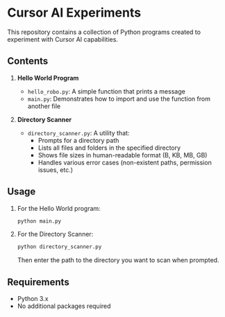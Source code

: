 # Cursor AI Experiments

This repository contains a collection of Python programs created to experiment with Cursor AI capabilities.

## Contents

1. **Hello World Program**
   - `hello_robo.py`: A simple function that prints a message
   - `main.py`: Demonstrates how to import and use the function from another file

2. **Directory Scanner**
   - `directory_scanner.py`: A utility that:
     - Prompts for a directory path
     - Lists all files and folders in the specified directory
     - Shows file sizes in human-readable format (B, KB, MB, GB)
     - Handles various error cases (non-existent paths, permission issues, etc.)

## Usage

1. For the Hello World program:
   ```bash
   python main.py
   ```

2. For the Directory Scanner:
   ```bash
   python directory_scanner.py
   ```
   Then enter the path to the directory you want to scan when prompted.

## Requirements

- Python 3.x
- No additional packages required

